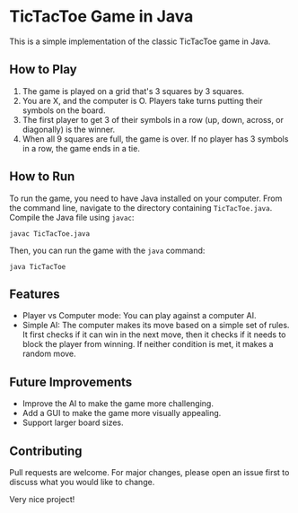 # TicTacToe Game in Java

This is a simple implementation of the classic TicTacToe game in Java.

## How to Play

1. The game is played on a grid that's 3 squares by 3 squares.
2. You are X, and the computer is O. Players take turns putting their symbols on the board.
3. The first player to get 3 of their symbols in a row (up, down, across, or diagonally) is the winner.
4. When all 9 squares are full, the game is over. If no player has 3 symbols in a row, the game ends in a tie.


## How to Run

To run the game, you need to have Java installed on your computer. From the command line, navigate to the directory containing `TicTacToe.java`. Compile the Java file using `javac`:

  `javac TicTacToe.java`

Then, you can run the game with the `java` command:

  `java TicTacToe`

## Features

- Player vs Computer mode: You can play against a computer AI.
- Simple AI: The computer makes its move based on a simple set of rules. It first checks if it can win in the next move, then it checks if it needs to block the player from winning. If neither condition is met, it makes a random move.

## Future Improvements

- Improve the AI to make the game more challenging.
- Add a GUI to make the game more visually appealing.
- Support larger board sizes.

## Contributing

Pull requests are welcome. For major changes, please open an issue first to discuss what you would like to change.


Very nice project!

